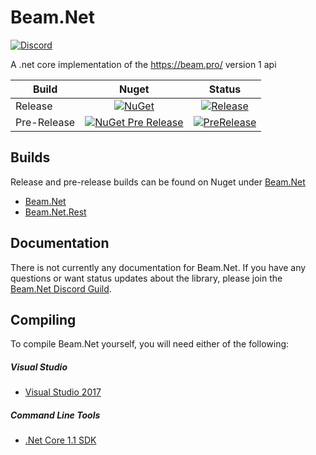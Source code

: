 # Beam.Net
[![Discord](https://discordapp.com/api/guilds/263424556855721985/widget.png)](https://discord.gg/YrpHqEX)

A .net core implementation of the https://beam.pro/ version 1 api

| Build       | Nuget  | Status  |
| ----------- |:------:|:-------:|
| Release     | [![NuGet](https://img.shields.io/nuget/v/Beam.Net.svg)](https://github.com/Aux/Beam.Net/) | [![Release](https://travis-ci.org/Aux/Beam.Net.svg?branch=master)](https://travis-ci.org/Aux/Beam.Net) |
| Pre-Release | [![NuGet Pre Release](https://img.shields.io/nuget/vpre/Beam.Net.svg)](https://github.com/Aux/Beam.Net/) | [![PreRelease](https://travis-ci.org/Aux/Beam.Net.svg?branch=dev)](https://travis-ci.org/Aux/Beam.Net) |

## Builds
Release and pre-release builds can be found on Nuget under [Beam.Net]()

- [Beam.Net](https://www.nuget.org/packages/Beam.Net/)
- [Beam.Net.Rest](https://www.nuget.org/packages/Beam.Net.Rest/)

## Documentation
There is not currently any documentation for Beam.Net. If you have any questions or want status updates about the library, please join the [Beam.Net Discord Guild](https://discord.gg/YrpHqEX).

## Compiling
To compile Beam.Net yourself, you will need either of the following:

##### Visual Studio
- [Visual Studio 2017](https://www.microsoft.com/net/core#windowsvs2017)

##### Command Line Tools
- [.Net Core 1.1 SDK](https://www.microsoft.com/net/download/core)

